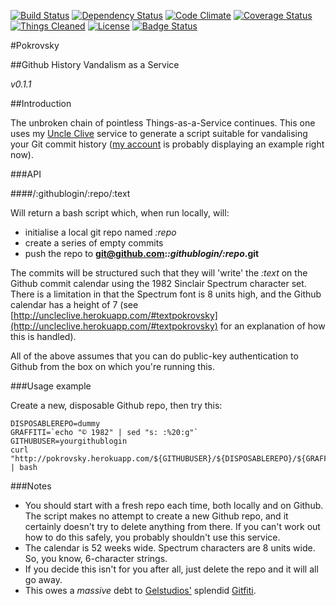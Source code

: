 [![Build Status](https://travis-ci.org/pikesley/pokrovsky.png?branch=master)](https://travis-ci.org/pikesley/pokrovsky)
[![Dependency Status](https://gemnasium.com/pikesley/pokrovsky.png)](https://gemnasium.com/pikesley/pokrovsky)
[![Code Climate](https://codeclimate.com/github/pikesley/pokrovsky.png)](https://codeclimate.com/github/pikesley/pokrovsky)
[![Coverage Status](https://coveralls.io/repos/pikesley/pokrovsky/badge.png)](https://coveralls.io/r/pikesley/pokrovsky)
[![Things Cleaned](http://img.shields.io/things%20cleaned/all.png?color=green)](http://hyperboleandahalf.blogspot.co.uk/2010/06/this-is-why-ill-never-be-adult.html)
[![License](http://img.shields.io/license/mit.png?color=green)](http://pikesley.mit-license.org/)
[![Badge Status](http://img.shields.io/badges/7/7.png?color=green
)](http://www.youtube.com/watch?v=s7rHCYtbZRo)

#Pokrovsky

##Github History Vandalism as a Service

_v0.1.1_

##Introduction

The unbroken chain of pointless Things-as-a-Service continues. This one uses my [Uncle Clive](http://uncleclive.herokuapp.com) service to generate a script suitable for vandalising your Git commit history ([my account](http://github.com/pikesley) is probably displaying an example right now).

###API

####/:githublogin/:repo/:text

Will return a bash script which, when run locally, will:

* initialise a local git repo named _:repo_
* create a series of empty commits
* push the repo to **git@github.com:_:githublogin/:repo_.git**

The commits will be structured such that they will 'write' the _:text_ on the Github commit calendar using the 1982 Sinclair Spectrum character set. There is a limitation in that the Spectrum font is 8 units high, and the Github calendar has a height of 7 (see [http://uncleclive.herokuapp.com/#textpokrovsky](http://uncleclive.herokuapp.com/#textpokrovsky) for an explanation of how this is handled).

All of the above assumes that you can do public-key authentication to Github from the box on which you're running this.

###Usage example

Create a new, disposable Github repo, then try this:

    DISPOSABLEREPO=dummy
    GRAFFITI=`echo "© 1982" | sed "s: :%20:g"`
    GITHUBUSER=yourgithublogin
    curl "http://pokrovsky.herokuapp.com/${GITHUBUSER}/${DISPOSABLEREPO}/${GRAFFITI}" | bash

###Notes

* You should start with a fresh repo each time, both locally and on Github. The script makes no attempt to create a new Github repo, and it certainly doesn't try to delete anything from there. If you can't work out how to do this safely, you probably shouldn't use this service.
* The calendar is 52 weeks wide. Spectrum characters are 8 units wide. So, you know, 6-character strings.
* If you decide this isn't for you after all, just delete the repo and it will all go away.
* This owes a _massive_ debt to [Gelstudios'](https://github.com/gelstudios) splendid [Gitfiti](https://github.com/gelstudios/gitfiti).
